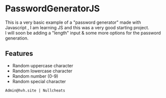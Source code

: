 # PasswordGeneratorJS
This is a very basic example of a "password generator" made with Javascript , I am learning JS and this was a very good starting project.                                              
I will soon be adding a "length" input & some more options for the password generation.


## Features
* Random uppercase character
* Random lowercase character
* Random number (0-9)
* Random special character


```
Admin@hvh.site | Nullcheats
```
